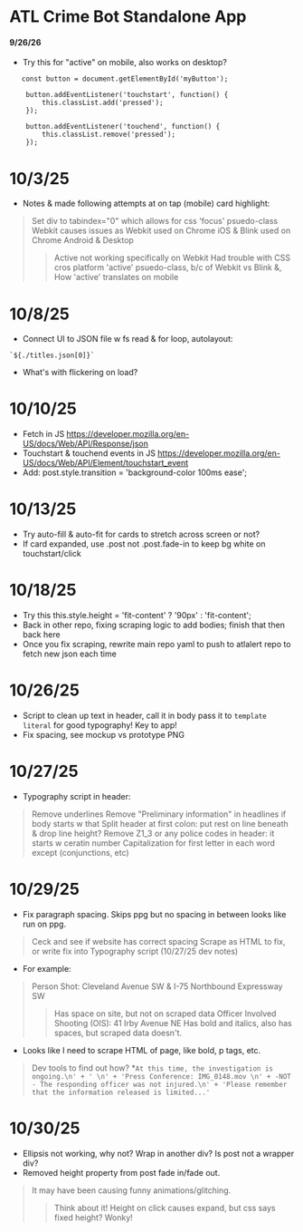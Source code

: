 # ATL Crime Bot Standalone App

#### 9/26/26

* Try this for "active" on mobile, also works on desktop?
```
   const button = document.getElementById('myButton');

    button.addEventListener('touchstart', function() {
        this.classList.add('pressed');
    });

    button.addEventListener('touchend', function() {
        this.classList.remove('pressed');
    });
```
# 10/3/25

* Notes & made following attempts at on tap (mobile) card highlight:
> Set div to tabindex="0" which allows for css 'focus' psuedo-class
> Webkit causes issues as Webkit used on Chrome iOS & Blink used on Chrome Android & Desktop
>> Active not working specifically on Webkit
> Had trouble with CSS cros platform 'active' psuedo-class, b/c of Webkit vs Blink &,
>> How 'active' translates on mobile

# 10/8/25

* Connect UI to JSON file w fs read & for loop, autolayout:
> 
```
`${./titles.json[0]}`
```
* What's with flickering on load?

# 10/10/25

* Fetch in JS https://developer.mozilla.org/en-US/docs/Web/API/Response/json
* Touchstart & touchend events in JS https://developer.mozilla.org/en-US/docs/Web/API/Element/touchstart_event
* Add: post.style.transition = 'background-color 100ms ease';

# 10/13/25

* Try auto-fill & auto-fit for cards to stretch across screen or not?
* If card expanded, use .post not .post.fade-in to keep bg white on touchstart/click

# 10/18/25

* Try this this.style.height = 'fit-content' ? '90px' : 'fit-content';
* Back in other repo, fixing scraping logic  to add bodies; finish that then back here
* Once you fix scraping, rewrite main repo yaml to push to atlalert repo to fetch new json each time

# 10/26/25

* Script to clean up text in header, call it in body pass it to `template literal` for good typography! Key to app!
* Fix spacing, see mockup vs prototype PNG

# 10/27/25

* Typography script in header:
> Remove underlines
> Remove "Preliminary information" in headlines if body starts w that
> Split header at first colon: put rest on line beneath & drop line height?
> Remove Z1_3 or any police codes in header: it starts w ceratin number
> Capitalization for first letter in each word except (conjunctions, etc)

# 10/29/25

* Fix paragraph spacing. Skips ppg but no spacing in between looks like run on ppg.
> Ceck and see if website has correct spacing 
> Scrape as HTML to fix, or write fix into Typography script (10/27/25 dev notes) 
* For example:
> Person Shot: Cleveland Avenue SW & I-75 Northbound Expressway SW 
>> Has space on site, but not on scraped data
> Officer Involved Shooting (OIS): 41 Irby Avenue NE
>> Has bold and italics, also has spaces, but scraped data doesn't. 
* Looks like I need to scrape HTML of page, like bold, p tags, etc. 
> Dev tools to find out how?
*`At this time, the investigation is ongoing.\n' +
      ' \n' +
      'Press Conference: IMG_0148.mov \n' +
-NOT -
The responding officer was not injured.\n' +
      'Please remember that the information released is limited...'`

# 10/30/25

* Ellipsis not working, why not? Wrap in another div? Is post not a wrapper div?
* Removed height property from post fade in/fade out.
> It may have been causing funny animations/glitching.
>> Think about it! Height on click causes expand, but css says fixed height? Wonky!